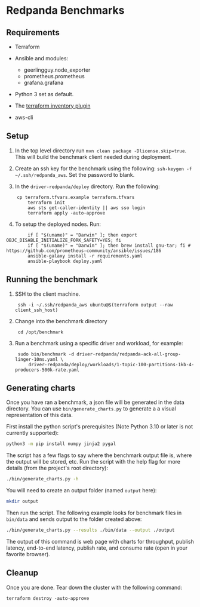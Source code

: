 # Redpanda Benchmarks

## Requirements

- Terraform

- Ansible and modules:
    - geerlingguy.node_exporter
    - prometheus.prometheus
    - grafana.grafana

- Python 3 set as default.

- The [terraform inventory plugin](https://github.com/adammck/terraform-inventory)

- aws-cli

## Setup

1. In the top level directory run `mvn clean package -Dlicense.skip=true`. This will build the benchmark client needed during deployment.

2. Create an ssh key for the benchmark using the following: `ssh-keygen -f ~/.ssh/redpanda_aws`. Set the password to blank.

3. In the `driver-redpanda/deploy` directory.  Run the following: 
```
	cp terraform.tfvars.example terraform.tfvars
        terraform init
        aws sts get-caller-identity || aws sso login
        terraform apply -auto-approve
```

4. To setup the deployed nodes. Run:

```
        if [ "$(uname)" = "Darwin" ]; then export OBJC_DISABLE_INITIALIZE_FORK_SAFETY=YES; fi
        if [ "$(uname)" = "Darwin" ]; then brew install gnu-tar; fi # https://github.com/prometheus-community/ansible/issues/186
        ansible-galaxy install -r requirements.yaml
        ansible-playbook deploy.yaml
```

## Running the benchmark

1. SSH to the client machine. 

        ssh -i ~/.ssh/redpanda_aws ubuntu@$(terraform output --raw client_ssh_host)

2. Change into the benchmark directory 

        cd /opt/benchmark

3. Run a benchmark using a specific driver and workload, for example: 

        sudo bin/benchmark -d driver-redpanda/redpanda-ack-all-group-linger-10ms.yaml \
            driver-redpanda/deploy/workloads/1-topic-100-partitions-1kb-4-producers-500k-rate.yaml

## Generating charts

Once you have ran a benchmark, a json file will be generated in the data directory. You can use `bin/generate_charts.py` to generate a a visual representation of this data.

First install the python script's prerequisites (Note Python 3.10 or later is not currently supported):

```bash
python3 -m pip install numpy jinja2 pygal
```

The script has a few flags to say where the benchmark output file is, where the output will be stored, etc. Run the script with the help flag for more details (from the project's root directory):

```bash
./bin/generate_charts.py -h
```

You will need to create an output folder (named `output` here):

```bash
mkdir output
```

Then run the script. The following example looks for benchmark files in `bin/data` and sends output to the folder created above:

```bash
./bin/generate_charts.py --results ./bin/data --output ./output
```

The output of this command is web page with charts for throughput, publish latency, end-to-end latency, publish rate, and consume rate (open in your favorite browser).

## Cleanup

Once you are done. Tear down the cluster with the following command: 

	terraform destroy -auto-approve

